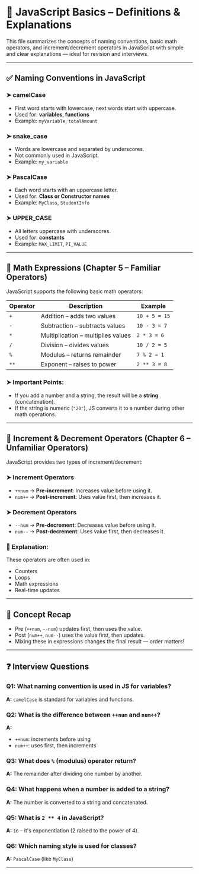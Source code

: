 # 📘 JavaScript Basics – Definitions & Explanations

This file summarizes the concepts of naming conventions, basic math operators, and increment/decrement operators in JavaScript with simple and clear explanations — ideal for revision and interviews.

---

## ✅ Naming Conventions in JavaScript

### ➤ camelCase
- First word starts with lowercase, next words start with uppercase.
- Used for: **variables, functions**
- Example: `myVariable`, `totalAmount`

### ➤ snake_case
- Words are lowercase and separated by underscores.
- Not commonly used in JavaScript.
- Example: `my_variable`

### ➤ PascalCase
- Each word starts with an uppercase letter.
- Used for: **Class or Constructor names**
- Example: `MyClass`, `StudentInfo`

### ➤ UPPER_CASE
- All letters uppercase with underscores.
- Used for: **constants**
- Example: `MAX_LIMIT`, `PI_VALUE`

---

## 🔢 Math Expressions (Chapter 5 – Familiar Operators)

JavaScript supports the following basic math operators:

| Operator | Description                        | Example     |
|----------|------------------------------------|-------------|
| `+`      | Addition – adds two values         | `10 + 5 = 15` |
| `-`      | Subtraction – subtracts values     | `10 - 3 = 7`  |
| `*`      | Multiplication – multiplies values | `2 * 3 = 6`   |
| `/`      | Division – divides values          | `10 / 2 = 5`  |
| `%`      | Modulus – returns remainder        | `7 % 2 = 1`   |
| `**`     | Exponent – raises to power         | `2 ** 3 = 8`  |

### ➤ Important Points:
- If you add a number and a string, the result will be a **string** (concatenation).
- If the string is numeric (`"20"`), JS converts it to a number during other math operations.

---

## 🔁 Increment & Decrement Operators (Chapter 6 – Unfamiliar Operators)

JavaScript provides two types of increment/decrement:

### ➤ Increment Operators
- `++num` → **Pre-increment**: Increases value before using it.
- `num++` → **Post-increment**: Uses value first, then increases it.

### ➤ Decrement Operators
- `--num` → **Pre-decrement**: Decreases value before using it.
- `num--` → **Post-decrement**: Uses value first, then decreases it.

### 🔎 Explanation:
These operators are often used in:
- Counters
- Loops
- Math expressions
- Real-time updates

---

## 🧠 Concept Recap

- Pre (`++num`, `--num`) updates first, then uses the value.
- Post (`num++`, `num--`) uses the value first, then updates.
- Mixing these in expressions changes the final result — order matters!

---

## ❓ Interview Questions

### Q1: What naming convention is used in JS for variables?
**A:** `camelCase` is standard for variables and functions.

### Q2: What is the difference between `++num` and `num++`?
**A:**  
- `++num`: increments before using  
- `num++`: uses first, then increments

### Q3: What does `%` (modulus) operator return?
**A:** The remainder after dividing one number by another.

### Q4: What happens when a number is added to a string?
**A:** The number is converted to a string and concatenated.

### Q5: What is `2 ** 4` in JavaScript?
**A:** `16` – it's exponentiation (2 raised to the power of 4).

### Q6: Which naming style is used for classes?
**A:** `PascalCase` (like `MyClass`)

---

